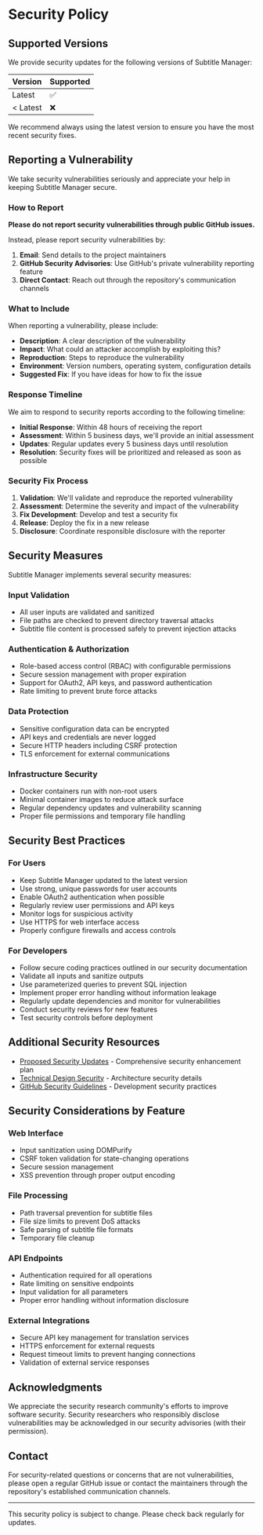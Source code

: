 # Security Policy

## Supported Versions

We provide security updates for the following versions of Subtitle Manager:

| Version  | Supported          |
| -------- | ------------------ |
| Latest   | :white_check_mark: |
| < Latest | :x:                |

We recommend always using the latest version to ensure you have the most recent
security fixes.

## Reporting a Vulnerability

We take security vulnerabilities seriously and appreciate your help in keeping
Subtitle Manager secure.

### How to Report

**Please do not report security vulnerabilities through public GitHub issues.**

Instead, please report security vulnerabilities by:

1. **Email**: Send details to the project maintainers
2. **GitHub Security Advisories**: Use GitHub's private vulnerability reporting
   feature
3. **Direct Contact**: Reach out through the repository's communication channels

### What to Include

When reporting a vulnerability, please include:

- **Description**: A clear description of the vulnerability
- **Impact**: What could an attacker accomplish by exploiting this?
- **Reproduction**: Steps to reproduce the vulnerability
- **Environment**: Version numbers, operating system, configuration details
- **Suggested Fix**: If you have ideas for how to fix the issue

### Response Timeline

We aim to respond to security reports according to the following timeline:

- **Initial Response**: Within 48 hours of receiving the report
- **Assessment**: Within 5 business days, we'll provide an initial assessment
- **Updates**: Regular updates every 5 business days until resolution
- **Resolution**: Security fixes will be prioritized and released as soon as
  possible

### Security Fix Process

1. **Validation**: We'll validate and reproduce the reported vulnerability
2. **Assessment**: Determine the severity and impact of the vulnerability
3. **Fix Development**: Develop and test a security fix
4. **Release**: Deploy the fix in a new release
5. **Disclosure**: Coordinate responsible disclosure with the reporter

## Security Measures

Subtitle Manager implements several security measures:

### Input Validation

- All user inputs are validated and sanitized
- File paths are checked to prevent directory traversal attacks
- Subtitle file content is processed safely to prevent injection attacks

### Authentication & Authorization

- Role-based access control (RBAC) with configurable permissions
- Secure session management with proper expiration
- Support for OAuth2, API keys, and password authentication
- Rate limiting to prevent brute force attacks

### Data Protection

- Sensitive configuration data can be encrypted
- API keys and credentials are never logged
- Secure HTTP headers including CSRF protection
- TLS enforcement for external communications

### Infrastructure Security

- Docker containers run with non-root users
- Minimal container images to reduce attack surface
- Regular dependency updates and vulnerability scanning
- Proper file permissions and temporary file handling

## Security Best Practices

### For Users

- Keep Subtitle Manager updated to the latest version
- Use strong, unique passwords for user accounts
- Enable OAuth2 authentication when possible
- Regularly review user permissions and API keys
- Monitor logs for suspicious activity
- Use HTTPS for web interface access
- Properly configure firewalls and access controls

### For Developers

- Follow secure coding practices outlined in our security documentation
- Validate all inputs and sanitize outputs
- Use parameterized queries to prevent SQL injection
- Implement proper error handling without information leakage
- Regularly update dependencies and monitor for vulnerabilities
- Conduct security reviews for new features
- Test security controls before deployment

## Additional Security Resources

- [Proposed Security Updates](docs/PROPOSED_SECURITY_UPDATES.md) - Comprehensive
  security enhancement plan
- [Technical Design Security](docs/TECHNICAL_DESIGN.md#security-considerations) -
  Architecture security details
- [GitHub Security Guidelines](.github/security-guidelines.md) - Development
  security practices

## Security Considerations by Feature

### Web Interface

- Input sanitization using DOMPurify
- CSRF token validation for state-changing operations
- Secure session management
- XSS prevention through proper output encoding

### File Processing

- Path traversal prevention for subtitle files
- File size limits to prevent DoS attacks
- Safe parsing of subtitle file formats
- Temporary file cleanup

### API Endpoints

- Authentication required for all operations
- Rate limiting on sensitive endpoints
- Input validation for all parameters
- Proper error handling without information disclosure

### External Integrations

- Secure API key management for translation services
- HTTPS enforcement for external requests
- Request timeout limits to prevent hanging connections
- Validation of external service responses

## Acknowledgments

We appreciate the security research community's efforts to improve software
security. Security researchers who responsibly disclose vulnerabilities may be
acknowledged in our security advisories (with their permission).

## Contact

For security-related questions or concerns that are not vulnerabilities, please
open a regular GitHub issue or contact the maintainers through the repository's
established communication channels.

---

This security policy is subject to change. Please check back regularly for
updates.
